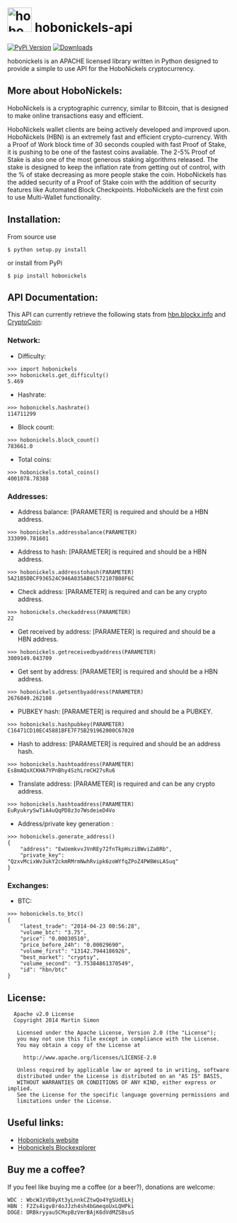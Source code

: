 <h1><img src="https://raw.github.com/c0ding/hobonickels-api/master/doc/hobonickels.png" height=55 alt="hobonickels" title="hobonickels"> hobonickels-api</h1>

[![PyPi Version](http://img.shields.io/pypi/v/hobonickels.svg)](https://pypi.python.org/pypi/hobonickels/)   [![Downloads](http://img.shields.io/pypi/dm/hobonickels.svg)](https://pypi.python.org/pypi/hobonickels/)

hobonickels is an APACHE licensed library written in Python designed to provide a simple to use API for the HoboNickels cryptocurrency.

## More about HoboNickels:

HoboNickels is a cryptographic currency, similar to Bitcoin, that is designed to make online transactions easy and efficient.

HoboNickels wallet clients are being actively developed and improved upon. HoboNickels (HBN) is an extremely fast and efficient crypto-currency. With a Proof of Work block time of 30 seconds coupled with fast Proof of Stake, it is pushing to be one of the fastest coins available. The 2-5% Proof of Stake is also one of the most generous staking algorithms released. The stake is designed to keep the inflation rate from getting out of control, with the % of stake decreasing as more people stake the coin. HoboNickels has the added security of a Proof of Stake coin with the addition of security features like Automated Block Checkpoints. HoboNickels are the first coin to use Multi-Wallet functionality.

## Installation:

From source use

    $ python setup.py install

or install from PyPi

    $ pip install hobonickels

## API Documentation:

This API can currently retrieve the following stats from [hbn.blockx.info](http://hbn.blockx.info/) and [CryptoCoin](http://www.cryptocoincharts.info):

### Network:

  - Difficulty:

```
>>> import hobonickels
>>> hobonickels.get_difficulty()
5.469
```

  - Hashrate:

```
>>> hobonickels.hashrate()
114711299
```

  - Block count:

```
>>> hobonickels.block_count()
783661.0
```

  - Total coins:

```
>>> hobonickels.total_coins()
4001078.78388
```

### Addresses:

  - Address balance:
    [PARAMETER] is required and should be a HBN address.

```
>>> hobonickels.addressbalance(PARAMETER)
333099.781601
```

  - Address to hash:
    [PARAMETER] is required and should be a HBN address.

```
>>> hobonickels.addresstohash(PARAMETER)
5A21B5DBCF936524C946A035AB6C572107B08F6C
```

  - Check address:
    [PARAMETER] is required and can be any crypto address.

```
>>> hobonickels.checkaddress(PARAMETER)
22
```

  - Get received by address:
    [PARAMETER] is required and should be a HBN address.

```
>>> hobonickels.getreceivedbyaddress(PARAMETER)
3009149.043709
```

  - Get sent by address:
    [PARAMETER] is required and should be a HBN address.

```
>>> hobonickels.getsentbyaddress(PARAMETER)
2676049.262108
```

  - PUBKEY hash:
    [PARAMETER] is required and should be a PUBKEY.

```
>>> hobonickels.hashpubkey(PARAMETER)
C16471CD10EC45881BFE7F75B291962000C67020
```

  - Hash to address:
    [PARAMETER] is required and should be an address hash.

```
>>> hobonickels.hashtoaddress(PARAMETER)
Es8mAQxXCKHA7YPnBhy4SzhLrmCH27sRu6
```

  - Translate address:
    [PARAMETER] is required and can be any crypto address.

```
>>> hobonickels.hashtoaddress(PARAMETER)
EuRyukrySwTiA4uQqPD8z3o7WsdeieD4Vo
```

  - Address/private key generation :

```
>>> hobonickels.generate_address()
{
    "address": "EwUemkvvJVnREy72fnTkpHsziBWviZaBRb", 
    "private_key": "QzxvMcixWv3ukY2ckmRMrmNwhRvipk6zoWYfqZPoZ4PW8WsLASuq" 
}
```

### Exchanges:

  - BTC:

```
>>> hobonickels.to_btc()
{
    "latest_trade": "2014-04-23 00:56:28", 
    "volume_btc": "3.75", 
    "price": "0.00030510", 
    "price_before_24h": "0.00029690", 
    "volume_first": "13142.7944186926", 
    "best_market": "cryptsy", 
    "volume_second": "3.75384861370549", 
    "id": "hbn/btc"
}
```

## License:

```
  Apache v2.0 License
  Copyright 2014 Martin Simon

   Licensed under the Apache License, Version 2.0 (the "License");
   you may not use this file except in compliance with the License.
   You may obtain a copy of the License at

     http://www.apache.org/licenses/LICENSE-2.0

   Unless required by applicable law or agreed to in writing, software
   distributed under the License is distributed on an "AS IS" BASIS,
   WITHOUT WARRANTIES OR CONDITIONS OF ANY KIND, either express or implied.
   See the License for the specific language governing permissions and
   limitations under the License.

```

## Useful links:

* [Hobonickels website](http://www.hobonickels.info/)
* [Hobonickels Blockexplorer](http://hbn.blockx.info/)

## Buy me a coffee?

If you feel like buying me a coffee (or a beer?), donations are welcome:

```
WDC : WbcWJzVD8yXt3yLnnkCZtwQo4YgSUdELkj
HBN : F2Zs4igv8r4oJJzh4sh4bGmeqoUxLQHPki
DOGE: DRBkryyau5CMxpBzVmrBAjK6dVdMZSBsuS
```
